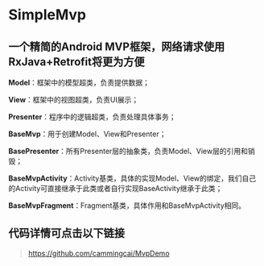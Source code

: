 # SimpleMvp
## 一个精简的Android MVP框架，网络请求使用RxJava+Retrofit将更为方便

**Model**：框架中的模型超类，负责提供数据；

**View**：框架中的视图超类，负责UI展示；

**Presenter**：程序中的逻辑超类，负责处理具体事务；

**BaseMvp**：用于创建Model、View和Presenter；

**BasePresenter**：所有Presenter层的抽象类，负责Model、View层的引用和销毁；

**BaseMvpActivity**：Activity基类，具体的实现Model、View的绑定，我们自己的Activity可直接继承于此类或者自行实现BaseActivity继承于此类；

**BaseMvpFragment**：Fragment基类，具体作用和BaseMvpActivity相同。

## 代码详情可点击以下链接

> https://github.com/cammingcai/MvpDemo